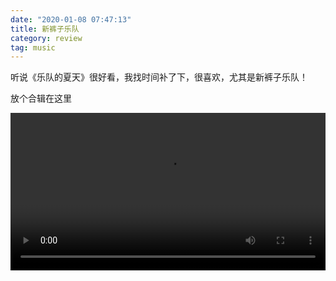 ```yaml
---
date: "2020-01-08 07:47:13"
title: 新裤子乐队
category: review
tag: music
---
```


听说《乐队的夏天》很好看，我找时间补了下，很喜欢，尤其是新裤子乐队！

放个合辑在这里

<video width="100%"  controls>
  <source src="https://yiyechat.com/media/newpants.mp4" type="video/mp4">
  Your browser does not support the video tag.
</video>
